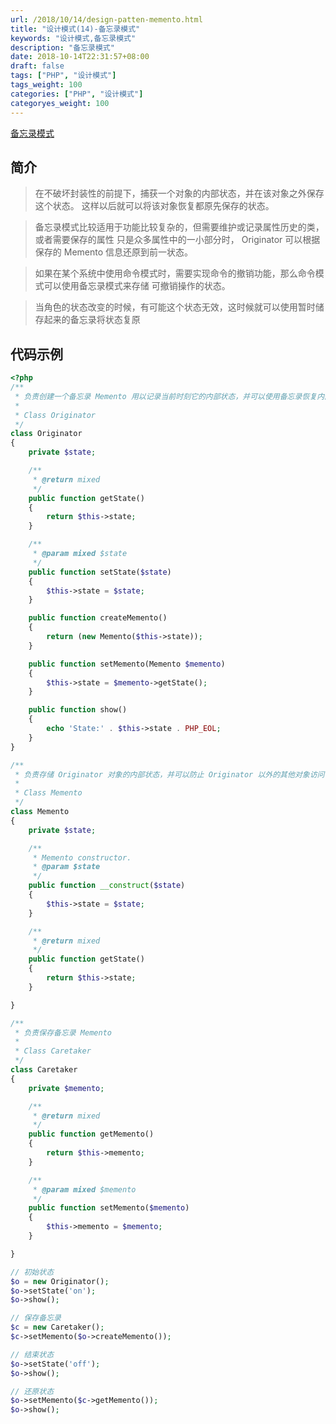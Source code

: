 ```yaml
---
url: /2018/10/14/design-patten-memento.html
title: "设计模式(14)-备忘录模式"
keywords: "设计模式,备忘录模式"
description: "备忘录模式"
date: 2018-10-14T22:31:57+08:00
draft: false
tags: ["PHP", "设计模式"]
tags_weight: 100
categories: ["PHP", "设计模式"]
categoryes_weight: 100
---
```


[备忘录模式](https://github.com/wenjy/design_patten_php/blob/master/src/Memento.php)

## 简介

> 在不破坏封装性的前提下，捕获一个对象的内部状态，并在该对象之外保存这个状态。
这样以后就可以将该对象恢复都原先保存的状态。

> 备忘录模式比较适用于功能比较复杂的，但需要维护或记录属性历史的类，或者需要保存的属性
只是众多属性中的一小部分时， Originator 可以根据保存的 Memento 信息还原到前一状态。

> 如果在某个系统中使用命令模式时，需要实现命令的撤销功能，那么命令模式可以使用备忘录模式来存储
可撤销操作的状态。

> 当角色的状态改变的时候，有可能这个状态无效，这时候就可以使用暂时储存起来的备忘录将状态复原

## 代码示例

```php
<?php
/**
 * 负责创建一个备忘录 Memento 用以记录当前时刻它的内部状态，并可以使用备忘录恢复内部状态
 *
 * Class Originator
 */
class Originator
{
    private $state;

    /**
     * @return mixed
     */
    public function getState()
    {
        return $this->state;
    }

    /**
     * @param mixed $state
     */
    public function setState($state)
    {
        $this->state = $state;
    }

    public function createMemento()
    {
        return (new Memento($this->state));
    }

    public function setMemento(Memento $memento)
    {
        $this->state = $memento->getState();
    }

    public function show()
    {
        echo 'State:' . $this->state . PHP_EOL;
    }
}

/**
 * 负责存储 Originator 对象的内部状态，并可以防止 Originator 以外的其他对象访问备忘录 Memento
 *
 * Class Memento
 */
class Memento
{
    private $state;

    /**
     * Memento constructor.
     * @param $state
     */
    public function __construct($state)
    {
        $this->state = $state;
    }

    /**
     * @return mixed
     */
    public function getState()
    {
        return $this->state;
    }

}

/**
 * 负责保存备忘录 Memento
 *
 * Class Caretaker
 */
class Caretaker
{
    private $memento;

    /**
     * @return mixed
     */
    public function getMemento()
    {
        return $this->memento;
    }

    /**
     * @param mixed $memento
     */
    public function setMemento($memento)
    {
        $this->memento = $memento;
    }

}

// 初始状态
$o = new Originator();
$o->setState('on');
$o->show();

// 保存备忘录
$c = new Caretaker();
$c->setMemento($o->createMemento());

// 结束状态
$o->setState('off');
$o->show();

// 还原状态
$o->setMemento($c->getMemento());
$o->show();
```
